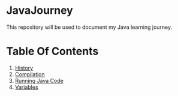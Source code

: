 # JavaJourney
This repository will be used to document my Java learning journey.

# Table Of Contents

1. [History](Notes/History.md) 
2. [Compilation](Notes/Compilation.md)
3. [Running Java Code](Notes/RunJava.md)
4. [Variables](Notes/Variables.md)